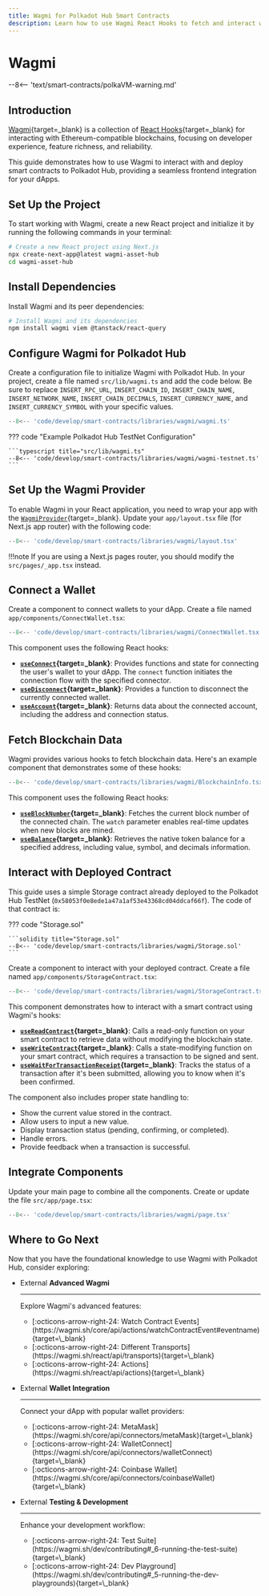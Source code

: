 ```yaml
---
title: Wagmi for Polkadot Hub Smart Contracts
description: Learn how to use Wagmi React Hooks to fetch and interact with smart contracts on Polkadot Hub for seamless dApp integration.
---
```


# Wagmi

--8<-- 'text/smart-contracts/polkaVM-warning.md'

## Introduction

[Wagmi](https://wagmi.sh/){target=\_blank} is a collection of [React Hooks](https://wagmi.sh/react/api/hooks){target=\_blank} for interacting with Ethereum-compatible blockchains, focusing on developer experience, feature richness, and reliability.

This guide demonstrates how to use Wagmi to interact with and deploy smart contracts to Polkadot Hub, providing a seamless frontend integration for your dApps.

## Set Up the Project

To start working with Wagmi, create a new React project and initialize it by running the following commands in your terminal:

```bash
# Create a new React project using Next.js
npx create-next-app@latest wagmi-asset-hub
cd wagmi-asset-hub
```

## Install Dependencies

Install Wagmi and its peer dependencies:

```bash
# Install Wagmi and its dependencies
npm install wagmi viem @tanstack/react-query
```

## Configure Wagmi for Polkadot Hub

Create a configuration file to initialize Wagmi with Polkadot Hub. In your project, create a file named `src/lib/wagmi.ts` and add the code below. Be sure to replace `INSERT_RPC_URL`, `INSERT_CHAIN_ID`, `INSERT_CHAIN_NAME`, `INSERT_NETWORK_NAME`, `INSERT_CHAIN_DECIMALS`, `INSERT_CURRENCY_NAME`, and `INSERT_CURRENCY_SYMBOL` with your specific values.

```typescript title="src/lib/wagmi.ts"
--8<-- 'code/develop/smart-contracts/libraries/wagmi/wagmi.ts'
```

??? code "Example Polkadot Hub TestNet Configuration"

    ```typescript title="src/lib/wagmi.ts"
    --8<-- 'code/develop/smart-contracts/libraries/wagmi/wagmi-testnet.ts'
    ```

## Set Up the Wagmi Provider

To enable Wagmi in your React application, you need to wrap your app with the [`WagmiProvider`](https://wagmi.sh/react/api/WagmiProvider#wagmiprovider){target=\_blank}. Update your `app/layout.tsx` file (for Next.js app router) with the following code:

```typescript title="app/layout.tsx"
--8<-- 'code/develop/smart-contracts/libraries/wagmi/layout.tsx'
```

!!!note
    If you are using a Next.js pages router, you should modify the `src/pages/_app.tsx` instead.

## Connect a Wallet

Create a component to connect wallets to your dApp. Create a file named `app/components/ConnectWallet.tsx`:

```typescript title="app/components/ConnectWallet.tsx"
--8<-- 'code/develop/smart-contracts/libraries/wagmi/ConnectWallet.tsx'
```

This component uses the following React hooks:

- **[`useConnect`](https://wagmi.sh/react/api/hooks/useConnect#useconnect){target=\_blank}**: Provides functions and state for connecting the user's wallet to your dApp. The `connect` function initiates the connection flow with the specified connector.
- **[`useDisconnect`](https://wagmi.sh/react/api/hooks/useDisconnect#usedisconnect){target=\_blank}**: Provides a function to disconnect the currently connected wallet.
- **[`useAccount`](https://wagmi.sh/react/api/hooks/useAccount#useaccount){target=\_blank}**: Returns data about the connected account, including the address and connection status.

## Fetch Blockchain Data

Wagmi provides various hooks to fetch blockchain data. Here's an example component that demonstrates some of these hooks:

```typescript title="app/components/BlockchainInfo.tsx"
--8<-- 'code/develop/smart-contracts/libraries/wagmi/BlockchainInfo.tsx'
```

This component uses the following React hooks:

- **[`useBlockNumber`](https://wagmi.sh/react/api/hooks/useBlockNumber#useBlockNumber){target=\_blank}**: Fetches the current block number of the connected chain. The `watch` parameter enables real-time updates when new blocks are mined.
- **[`useBalance`](https://wagmi.sh/react/api/hooks/useBalance#useBalance){target=\_blank}**: Retrieves the native token balance for a specified address, including value, symbol, and decimals information.

## Interact with Deployed Contract

This guide uses a simple Storage contract already deployed to the Polkadot Hub TestNet (`0x58053f0e8ede1a47a1af53e43368cd04ddcaf66f`). The code of that contract is:

??? code "Storage.sol"

    ```solidity title="Storage.sol"
    --8<-- 'code/develop/smart-contracts/libraries/wagmi/Storage.sol'
    ```

Create a component to interact with your deployed contract. Create a file named `app/components/StorageContract.tsx`:

```typescript title="app/components/StorageContract.tsx"
--8<-- 'code/develop/smart-contracts/libraries/wagmi/StorageContract.tsx'
```

This component demonstrates how to interact with a smart contract using Wagmi's hooks:

- **[`useReadContract`](https://wagmi.sh/react/api/hooks/useReadContract#useReadContract){target=\_blank}**: Calls a read-only function on your smart contract to retrieve data without modifying the blockchain state.
- **[`useWriteContract`](https://wagmi.sh/react/api/hooks/useWriteContract#useWriteContract){target=\_blank}**: Calls a state-modifying function on your smart contract, which requires a transaction to be signed and sent.
- **[`useWaitForTransactionReceipt`](https://wagmi.sh/react/api/hooks/useWaitForTransactionReceipt#useWaitForTransactionReceipt){target=\_blank}**: Tracks the status of a transaction after it's been submitted, allowing you to know when it's been confirmed.

The component also includes proper state handling to:

- Show the current value stored in the contract.
- Allow users to input a new value.
- Display transaction status (pending, confirming, or completed).
- Handle errors.
- Provide feedback when a transaction is successful.

## Integrate Components

Update your main page to combine all the components. Create or update the file `src/app/page.tsx`:

```typescript title="src/app/page.tsx"
--8<-- 'code/develop/smart-contracts/libraries/wagmi/page.tsx'
```

## Where to Go Next

Now that you have the foundational knowledge to use Wagmi with Polkadot Hub, consider exploring:

<div class="grid cards" markdown>

-   <span class="badge external">External</span> __Advanced Wagmi__

    ---

    Explore Wagmi's advanced features:

    <ul class="card-list">
    <li>[:octicons-arrow-right-24: Watch Contract Events](https://wagmi.sh/core/api/actions/watchContractEvent#eventname){target=\_blank}</li>
    <li>[:octicons-arrow-right-24: Different Transports](https://wagmi.sh/react/api/transports){target=\_blank}</li>
    <li>[:octicons-arrow-right-24: Actions](https://wagmi.sh/react/api/actions){target=\_blank}</li>
    </ul>

-   <span class="badge external">External</span> __Wallet Integration__

    ---

    Connect your dApp with popular wallet providers:

    <ul class="card-list">
    <li>[:octicons-arrow-right-24: MetaMask](https://wagmi.sh/core/api/connectors/metaMask){target=\_blank}</li>
    <li>[:octicons-arrow-right-24: WalletConnect](https://wagmi.sh/core/api/connectors/walletConnect){target=\_blank}</li>
    <li>[:octicons-arrow-right-24: Coinbase Wallet](https://wagmi.sh/core/api/connectors/coinbaseWallet){target=\_blank}</li>
    </ul>

-   <span class="badge external">External</span> __Testing & Development__

    ---

    Enhance your development workflow:

    <ul class="card-list">
    <li>[:octicons-arrow-right-24: Test Suite](https://wagmi.sh/dev/contributing#_6-running-the-test-suite){target=\_blank}</li>
    <li>[:octicons-arrow-right-24: Dev Playground](https://wagmi.sh/dev/contributing#_5-running-the-dev-playgrounds){target=\_blank}</li>
    </ul>
</div>